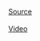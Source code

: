 [Source](https://github.com/directorcia/Office365/blob/master/o365-login-audit.ps1)<br></br>
[Video](https://www.youtube.com/watch?v=nAyD9etcFpI)<br><br>
